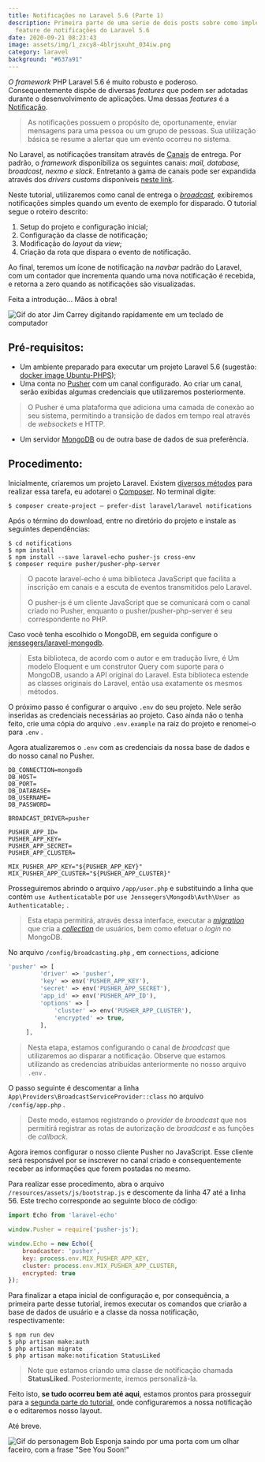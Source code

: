 ```yaml
---
title: Notificações no Laravel 5.6 (Parte 1)
description: Primeira parte de uma serie de dois posts sobre como implementar a
  feature de notificações do Laravel 5.6
date: 2020-09-21 08:23:43
image: assets/img/1_zxcy8-4blrjsxuht_034iw.png
category: laravel
background: "#637a91"
---
```

*O framework* PHP Laravel 5.6 é muito robusto e poderoso. Consequentemente dispõe de diversas *features* que podem ser adotadas durante o desenvolvimento de aplicações. Uma dessas *features* é a [Notificação](https://laravel.com/docs/5.6/notifications#introduction).

> As notificações possuem o propósito de, oportunamente, enviar mensagens para uma pessoa ou um grupo de pessoas. Sua utilização básica se resume a alertar que um evento ocorreu no sistema.

No Laravel, as notificações transitam através de [Canais](https://laravel.com/docs/5.6/notifications#specifying-delivery-channels) de entrega. Por padrão, o *framework* disponibiliza os seguintes canais: *mail, database, broadcast, nexmo e slack*. Entretanto a gama de canais pode ser expandida através dos *drivers customs* disponíveis [neste link](http://laravel-notification-channels.com/).

Neste tutorial, utilizaremos como canal de entrega o *[broadcast](https://laravel.com/docs/5.6/notifications#broadcast-notifications),* exibiremos notificações simples quando um evento de exemplo for disparado. O tutorial segue o roteiro descrito:

1. Setup do projeto e configuração inicial;
2. Configuração da classe de notificação;
3. Modificação do *layout* da *view*;
4. Criação da rota que dispara o evento de notificação.

Ao final, teremos um ícone de notificação na *navbar* padrão do Laravel, com um contador que incrementa quando uma nova notificação é recebida, e retorna a zero quando as notificações são visualizadas.

Feita a introdução… Mãos à obra!

![Gif do ator Jim Carrey digitando rapidamente em um teclado de computador](https://miro.medium.com/max/980/1*xRdQT8_tGQmyFaoOOOkrbw.gif)

## Pré-requisitos:

* Um ambiente preparado para executar um projeto Laravel 5.6 (sugestão: [docker image Ubuntu-PHPS](https://github.com/lissonpsantos2/dockerfiles/tree/master/ubuntu-PHPS));
* Uma conta no [Pusher](https://pusher.com/) com um canal configurado. Ao criar um canal, serão exibidas algumas credenciais que utilizaremos posteriormente.

> O Pusher é uma plataforma que adiciona uma camada de conexão ao seu sistema, permitindo a transição de dados em tempo real através de *websockets* e HTTP.

* Um servidor [MongoDB](https://www.mongodb.com/) ou de outra base de dados de sua preferência.

## Procedimento:

Inicialmente, criaremos um projeto Laravel. Existem [diversos métodos](https://laravel.com/docs/5.6/installation) para realizar essa tarefa, eu adotarei o [Composer](https://getcomposer.org/). No terminal digite:

```shell
$ composer create-project — prefer-dist laravel/laravel notifications
```

Após o término do download, entre no diretório do projeto e instale as seguintes dependências:

```shell
$ cd notifications
$ npm install
$ npm install --save laravel-echo pusher-js cross-env
$ composer require pusher/pusher-php-server
```

> O pacote laravel-echo é uma biblioteca JavaScript que facilita a inscrição em canais e a escuta de eventos transmitidos pelo Laravel.
>
> O pusher-js é um cliente JavaScript que se comunicará com o canal criado no Pusher, enquanto o pusher/pusher-php-server é seu correspondente no PHP.

Caso você tenha escolhido o MongoDB, em seguida configure o [jenssegers/laravel-mongodb](https://github.com/jenssegers/laravel-mongodb).

> Esta biblioteca, de acordo com o autor e em tradução livre, é Um modelo Eloquent e um construtor Query com suporte para o MongoDB, usando a API original do Laravel. Esta biblioteca estende as classes originais do Laravel, então usa exatamente os mesmos métodos.

O próximo passo é configurar o arquivo `.env` do seu projeto. Nele serão inseridas as credenciais necessárias ao projeto. Caso ainda não o tenha feito, crie uma cópia do arquivo `.env.example` na raiz do projeto e renomei-o para `.env` .

Agora atualizaremos o `.env` com as credenciais da nossa base de dados e do nosso canal no Pusher.

```
DB_CONNECTION=mongodb
DB_HOST=
DB_PORT=
DB_DATABASE=
DB_USERNAME=
DB_PASSWORD=

BROADCAST_DRIVER=pusher

PUSHER_APP_ID=
PUSHER_APP_KEY=
PUSHER_APP_SECRET=
PUSHER_APP_CLUSTER=

MIX_PUSHER_APP_KEY="${PUSHER_APP_KEY}"
MIX_PUSHER_APP_CLUSTER="${PUSHER_APP_CLUSTER}"
```

Prosseguiremos abrindo o arquivo `/app/user.php` e substituindo a linha que contém `use Authenticatable` por `use Jenssegers\Mongodb\Auth\User as Authenticatable;` .

> Esta etapa permitirá, através dessa interface, executar a *[migration](https://laravel.com/docs/5.6/migrations)* que cria a *[collection](https://docs.mongodb.com/manual/core/databases-and-collections/)* de usuários, bem como efetuar o *login* no MongoDB.

No arquivo `/config/broadcasting.php` , em `connections`, adicione

```php
'pusher' => [
         'driver' => 'pusher',
         'key' => env('PUSHER_APP_KEY'),
         'secret' => env('PUSHER_APP_SECRET'),
         'app_id' => env('PUSHER_APP_ID'),
         'options' => [
             'cluster' => env('PUSHER_APP_CLUSTER'),
             'encrypted' => true,
         ],
     ],
```

> Nesta etapa, estamos configurando o canal de *broadcast* que utilizaremos ao disparar a notificação. Observe que estamos utilizando as credencias atribuídas anteriormente no nosso arquivo `.env` .

O passo seguinte é descomentar a linha `App\Providers\BroadcastServiceProvider::class` no arquivo `/config/app.php` .

> Deste modo, estamos registrando o *provider* de *broadcast* que nos permitirá registrar as rotas de autorização de *broadcast* e as funções de *callback*.

Agora iremos configurar o nosso cliente Pusher no JavaScript. Esse cliente será responsável por se inscrever no canal criado e consequentemente receber as informações que forem postadas no mesmo.

Para realizar esse procedimento, abra o arquivo `/resources/assets/js/bootstrap.js` e descomente da linha 47 até a linha 56. Este trecho corresponde ao seguinte bloco de código:

```javascript
import Echo from 'laravel-echo'

window.Pusher = require('pusher-js');

window.Echo = new Echo({
    broadcaster: 'pusher',
    key: process.env.MIX_PUSHER_APP_KEY,
    cluster: process.env.MIX_PUSHER_APP_CLUSTER,
    encrypted: true
});
```

Para finalizar a etapa inicial de configuração e, por consequência, a primeira parte desse tutorial, iremos executar os comandos que criarão a base de dados de usuário e a classe da nossa notificação, respectivamente:

```shell
$ npm run dev
$ php artisan make:auth
$ php artisan migrate
$ php artisan make:notification StatusLiked
```

> Note que estamos criando uma classe de notificação chamada **StatusLiked**. Posteriormente, iremos personalizá-la.

Feito isto, **se tudo ocorreu bem até aqui**, estamos prontos para prosseguir para a [segunda parte do tutorial](https://medium.com/sysvale/notifica%C3%A7%C3%B5es-no-laravel-5-6-parte-2-6007f4dbd696), onde configuraremos a nossa notificação e o editaremos nosso layout.

Até breve.

![Gif do personagem Bob Esponja saindo por uma porta com um olhar faceiro, com a frase "See You Soon!"](https://miro.medium.com/max/960/1*nMz-i2ypSzsAN5fZSoR31Q.gif)
